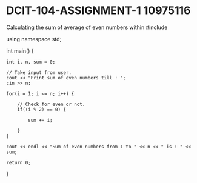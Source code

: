 # DCIT-104-ASSIGNMENT-1 10975116
Calculating the sum of average of even numbers within 
#include <iostream>

using namespace std;

int main() {

    int i, n, sum = 0;

    // Take input from user.
    cout << "Print sum of even numbers till : ";
    cin >> n;

    for(i = 1; i <= n; i++) {

        // Check for even or not.
        if((i % 2) == 0) {

            sum += i;

        }
    }

    cout << endl << "Sum of even numbers from 1 to " << n << " is : " << sum;

    return 0;
}
